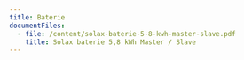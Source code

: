 ```yaml
---
title: Baterie
documentFiles:
  - file: /content/solax-baterie-5-8-kwh-master-slave.pdf
    title: Solax baterie 5,8 kWh Master / Slave
---
```

